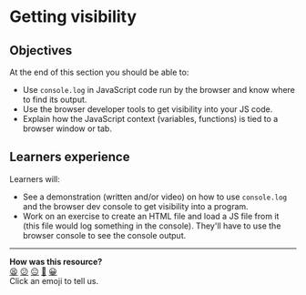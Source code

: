 # Getting visibility

## Objectives

At the end of this section you should be able to:
 * Use `console.log` in JavaScript code run by the browser and know where to find its output.
 * Use the browser developer tools to get visibility into your JS code.
 * Explain how the JavaScript context (variables, functions) is tied to a browser window or tab.

## Learners experience

Learners will:
 * See a demonstration (written and/or video) on how to use `console.log` and the browser dev console to get visibility into a program.
 * Work on an exercise to create an HTML file and load a JS file from it (this file would log something in the console). They'll have to use the browser console to see the console output.

<!-- BEGIN GENERATED SECTION DO NOT EDIT -->

---

**How was this resource?**  
[😫](https://airtable.com/shrUJ3t7KLMqVRFKR?prefill_Repository=makersacademy%2Fjavascript-react-applications&prefill_File=javascript_bites%2F2_getting_visibility_ed.md&prefill_Sentiment=😫) [😕](https://airtable.com/shrUJ3t7KLMqVRFKR?prefill_Repository=makersacademy%2Fjavascript-react-applications&prefill_File=javascript_bites%2F2_getting_visibility_ed.md&prefill_Sentiment=😕) [😐](https://airtable.com/shrUJ3t7KLMqVRFKR?prefill_Repository=makersacademy%2Fjavascript-react-applications&prefill_File=javascript_bites%2F2_getting_visibility_ed.md&prefill_Sentiment=😐) [🙂](https://airtable.com/shrUJ3t7KLMqVRFKR?prefill_Repository=makersacademy%2Fjavascript-react-applications&prefill_File=javascript_bites%2F2_getting_visibility_ed.md&prefill_Sentiment=🙂) [😀](https://airtable.com/shrUJ3t7KLMqVRFKR?prefill_Repository=makersacademy%2Fjavascript-react-applications&prefill_File=javascript_bites%2F2_getting_visibility_ed.md&prefill_Sentiment=😀)  
Click an emoji to tell us.

<!-- END GENERATED SECTION DO NOT EDIT -->
